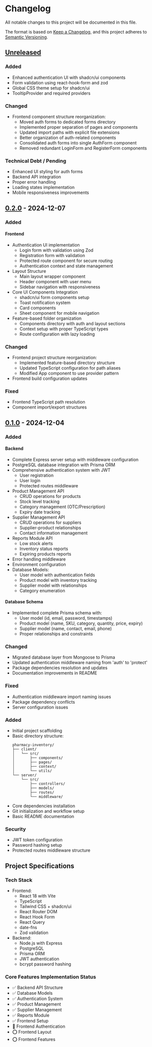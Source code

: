# Changelog

All notable changes to this project will be documented in this file.

The format is based on [Keep a Changelog](https://keepachangelog.com/en/1.0.0/),
and this project adheres to [Semantic Versioning](https://semver.org/spec/v2.0.0.html).

## [Unreleased]

### Added
- Enhanced authentication UI with shadcn/ui components
- Form validation using react-hook-form and zod
- Global CSS theme setup for shadcn/ui
- TooltipProvider and required providers

### Changed
- Frontend component structure reorganization:
  - Moved auth forms to dedicated forms directory
  - Implemented proper separation of pages and components
  - Updated import paths with explicit file extensions
  - Better organization of auth-related components
  - Consolidated auth forms into single AuthForm component
  - Removed redundant LoginForm and RegisterForm components

### Technical Debt / Pending
- Enhanced UI styling for auth forms
- Backend API integration
- Proper error handling
- Loading states implementation
- Mobile responsiveness improvements

## [0.2.0] - 2024-12-07

### Added

#### Frontend

- Authentication UI implementation
  - Login form with validation using Zod
  - Registration form with validation
  - Protected route component for secure routing
  - Authentication context and state management
- Layout Structure
  - Main layout wrapper component
  - Header component with user menu
  - Sidebar navigation with responsiveness
- Core UI Components Integration
  - shadcn/ui form components setup
  - Toast notification system
  - Card components
  - Sheet component for mobile navigation
- Feature-based folder organization
  - Components directory with auth and layout sections
  - Context setup with proper TypeScript types
  - Route configuration with lazy loading

### Changed

- Frontend project structure reorganization:
  - Implemented feature-based directory structure
  - Updated TypeScript configuration for path aliases
  - Modified App component to use provider pattern
- Frontend build configuration updates

### Fixed

- Frontend TypeScript path resolution
- Component import/export structures

## [0.1.0] - 2024-12-04

### Added

#### Backend

- Complete Express server setup with middleware configuration
- PostgreSQL database integration with Prisma ORM
- Comprehensive authentication system with JWT
  - User registration
  - User login
  - Protected routes middleware
- Product Management API
  - CRUD operations for products
  - Stock level tracking
  - Category management (OTC/Prescription)
  - Expiry date tracking
- Supplier Management API
  - CRUD operations for suppliers
  - Supplier-product relationships
  - Contact information management
- Reports Module API
  - Low stock alerts
  - Inventory status reports
  - Expiring products reports
- Error handling middleware
- Environment configuration
- Database Models:
  - User model with authentication fields
  - Product model with inventory tracking
  - Supplier model with relationships
  - Category enumeration

#### Database Schema

- Implemented complete Prisma schema with:
  - User model (id, email, password, timestamps)
  - Product model (name, SKU, category, quantity, price, expiry)
  - Supplier model (name, contact, email, phone)
  - Proper relationships and constraints

### Changed

- Migrated database layer from Mongoose to Prisma
- Updated authentication middleware naming from 'auth' to 'protect'
- Package dependencies resolution and updates
- Documentation improvements in README

### Fixed

- Authentication middleware import naming issues
- Package dependency conflicts
- Server configuration issues

### Added

- Initial project scaffolding
- Basic directory structure:
  ```
  pharmacy-inventory/
  ├── client/
  │   └── src/
  │       ├── components/
  │       ├── pages/
  │       ├── context/
  │       └── utils/
  └── server/
      └── src/
          ├── controllers/
          ├── models/
          ├── routes/
          └── middleware/
  ```
- Core dependencies installation
- Git initialization and workflow setup
- Basic README documentation

### Security

- JWT token configuration
- Password hashing setup
- Protected routes middleware structure

## Project Specifications

### Tech Stack

- Frontend:
  - React 18 with Vite
  - TypeScript
  - Tailwind CSS + shadcn/ui
  - React Router DOM
  - React Hook Form
  - React Query
  - date-fns
  - Zod validation
- Backend:
  - Node.js with Express
  - PostgreSQL
  - Prisma ORM
  - JWT authentication
  - bcrypt password hashing

### Core Features Implementation Status

- ✅ Backend API Structure
- ✅ Database Models
- ✅ Authentication System
- ✅ Product Management
- ✅ Supplier Management
- ✅ Reports Module
- ✅ Frontend Setup
- 🚧 Frontend Authentication
- ⭕ Frontend Layout
- ⭕ Frontend Features

[unreleased]: https://github.com/gellyrslls/pharmacy-inventory/compare/v0.2.0...HEAD
[0.2.0]: https://github.com/gellyrslls/pharmacy-inventory/compare/v0.1.0...v0.2.0
[0.1.0]: https://github.com/gellyrslls/pharmacy-inventory/releases/tag/v0.1.0